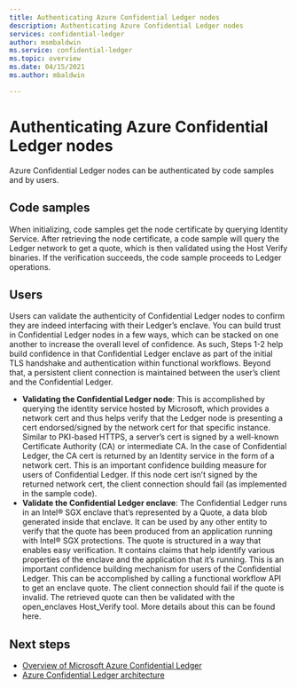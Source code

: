 ```yaml
---
title: Authenticating Azure Confidential Ledger nodes
description: Authenticating Azure Confidential Ledger nodes
services: confidential-ledger
author: msmbaldwin
ms.service: confidential-ledger
ms.topic: overview
ms.date: 04/15/2021
ms.author: mbaldwin

---
```

# Authenticating Azure Confidential Ledger nodes

Azure Confidential Ledger nodes can be authenticated by code samples and by users.

## Code samples

When initializing, code samples get the node certificate by querying Identity Service. After retrieving the node certificate, a code sample will query the Ledger network to get a quote, which is then validated using the Host Verify binaries. If the verification succeeds, the code sample proceeds to Ledger operations.

## Users

Users can validate the authenticity of Confidential Ledger nodes to confirm they are indeed interfacing with their Ledger’s enclave. You can build trust in Confidential Ledger nodes in a few ways, which can be stacked on one another to increase the overall level of confidence. As such, Steps 1-2 help build confidence in that Confidential Ledger enclave as part of the initial TLS handshake and authentication within functional workflows. Beyond that, a persistent client connection is maintained between the user’s client and the Confidential Ledger.

- **Validating the Confidential Ledger node**: This is accomplished by querying the identity service hosted by Microsoft, which provides a network cert and thus helps verify that the Ledger node is presenting a cert endorsed/signed by the network cert for that specific instance. Similar to PKI-based HTTPS, a server’s cert is signed by a well-known Certificate Authority (CA) or intermediate CA. In the case of Confidential Ledger, the CA cert is returned by an Identity service in the form of a network cert. This is an important confidence building measure for users of Confidential Ledger. If this node cert isn’t signed by the returned network cert, the client connection should fail (as implemented in the sample code).
- **Validate the Confidential Ledger enclave**: The Confidential Ledger runs in an Intel® SGX enclave that’s represented by a Quote, a data blob generated inside that enclave. It can be used by any other entity to verify that the quote has been produced from an application running with Intel® SGX protections. The quote is structured in a way that enables easy verification. It contains claims that help identify various properties of the enclave and the application that it’s running. This is an important confidence building mechanism for users of the Confidential Ledger. This can be accomplished by calling a functional workflow API to get an enclave quote. The client connection should fail if the quote is invalid. The retrieved quote can then be validated with the open_enclaves Host_Verify tool. More details about this can be found here.

## Next steps

- [Overview of Microsoft Azure Confidential Ledger](overview.md)
- [Azure Confidential Ledger architecture](architecture.md)
